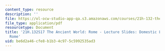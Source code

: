 ```yaml
---
content_type: resource
description: ''
file: https://ol-ocw-studio-app-qa.s3.amazonaws.com/courses/21h-132-the-ancient-world-rome-spring-2017/be6d2a46cfe8b1b34c975c5992535ad3_MIT21H_132S17_DomesticLife.pdf
file_type: application/pdf
resourcetype: Document
title: '21H.132S17 The Ancient World: Rome - Lecture Slides: Domestic Life in Imperial
  Rome'
uid: be6d2a46-cfe8-b1b3-4c97-5c5992535ad3
---
```

